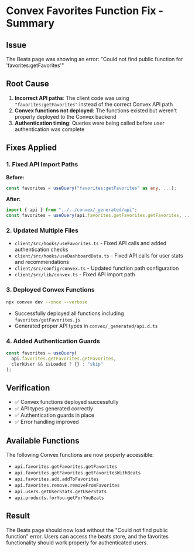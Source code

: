 # Convex Favorites Function Fix - Summary

## Issue

The Beats page was showing an error: "Could not find public function for 'favorites:getFavorites'"

## Root Cause

1. **Incorrect API paths**: The client code was using `"favorites:getFavorites"` instead of the correct Convex API path
2. **Convex functions not deployed**: The functions existed but weren't properly deployed to the Convex backend
3. **Authentication timing**: Queries were being called before user authentication was complete

## Fixes Applied

### 1. Fixed API Import Paths

**Before:**

```typescript
const favorites = useQuery("favorites:getFavorites" as any, ...);
```

**After:**

```typescript
import { api } from "../../convex/_generated/api";
const favorites = useQuery(api.favorites.getFavorites.getFavorites, ...);
```

### 2. Updated Multiple Files

- `client/src/hooks/useFavorites.ts` - Fixed API calls and added authentication checks
- `client/src/hooks/useDashboardData.ts` - Fixed API calls for user stats and recommendations
- `client/src/config/convex.ts` - Updated function path configuration
- `client/src/lib/convex.ts` - Fixed API import path

### 3. Deployed Convex Functions

```bash
npx convex dev --once --verbose
```

- Successfully deployed all functions including `favorites/getFavorites.js`
- Generated proper API types in `convex/_generated/api.d.ts`

### 4. Added Authentication Guards

```typescript
const favorites = useQuery(
  api.favorites.getFavorites.getFavorites,
  clerkUser && isLoaded ? {} : "skip"
);
```

## Verification

- ✅ Convex functions deployed successfully
- ✅ API types generated correctly
- ✅ Authentication guards in place
- ✅ Error handling improved

## Available Functions

The following Convex functions are now properly accessible:

- `api.favorites.getFavorites.getFavorites`
- `api.favorites.getFavorites.getFavoritesWithBeats`
- `api.favorites.add.addToFavorites`
- `api.favorites.remove.removeFromFavorites`
- `api.users.getUserStats.getUserStats`
- `api.products.forYou.getForYouBeats`

## Result

The Beats page should now load without the "Could not find public function" error. Users can access the beats store, and the favorites functionality should work properly for authenticated users.
